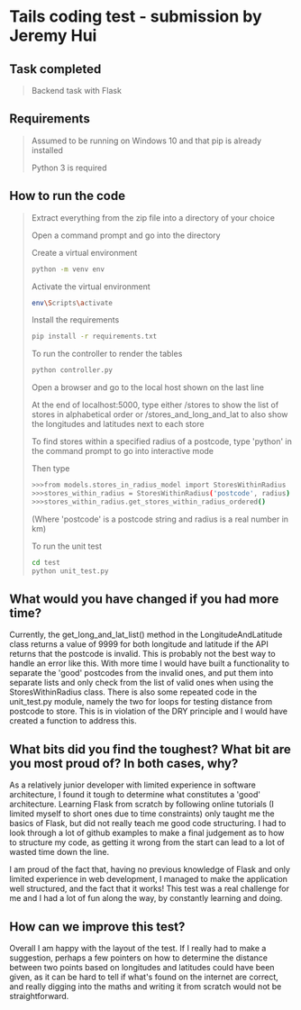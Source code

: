 # Tails coding test - submission by Jeremy Hui

## Task completed
> Backend task with Flask 

## Requirements
> Assumed to be running on Windows 10 and that pip is already installed
>
> Python 3 is required

## How to run the code
> Extract everything from the zip file into a directory of your choice
>
> Open a command prompt and go into the directory
>
> Create a virtual environment
> ```bash
> python -m venv env
> ```
>
> Activate the virtual environment
> ```bash
> env\Scripts\activate
> ```
>
> Install the requirements
> ```bash
> pip install -r requirements.txt
> ```
> 
> To run the controller to render the tables
> ```bash
> python controller.py
> ```
> Open a browser and go to the local host shown on the last line
>
> At the end of localhost:5000, type either /stores to show the list of stores in alphabetical order or /stores_and_long_and_lat to also show the longitudes and latitudes next to each store
>
> To find stores within a specified radius of a postcode, type 'python' in the command prompt to go into interactive mode
>
> Then type
> ```bash
> >>>from models.stores_in_radius_model import StoresWithinRadius
> >>>stores_within_radius = StoresWithinRadius('postcode', radius)
> >>>stores_within_radius.get_stores_within_radius_ordered()
> ```
> (Where 'postcode' is a postcode string and radius is a real number in km)
>
> To run the unit test
> ```bash
> cd test
> python unit_test.py
> ```

## What would you have changed if you had more time?

Currently, the get_long_and_lat_list() method in the LongitudeAndLatitude class returns a value of 9999 for both longitude and latitude if the API returns that the postcode is invalid. This is probably not the best way to handle an error like this. With more time I would have built a functionality to separate the 'good' postcodes from the invalid ones, and put them into separate lists and only check from the list of valid ones when using the StoresWithinRadius class.
There is also some repeated code in the unit_test.py module, namely the two for loops for testing distance from postcode to store. This is in violation of the DRY principle and I would have created a function to address this.

## What bits did you find the toughest? What bit are you most proud of? In both cases, why?

As a relatively junior developer with limited experience in software architecture, I found it tough to determine what constitutes a 'good' architecture. Learning Flask from scratch by following online tutorials (I limited myself to short ones due to time constraints) only taught me the basics of Flask, but did not really teach me good code structuring. I had to look through a lot of github examples to make a final judgement as to how to structure my code, as getting it wrong from the start can lead to a lot of wasted time down the line.

I am proud of the fact that, having no previous knowledge of Flask and only limited experience in web development, I managed to make the application well structured, and the fact that it works! This test was a real challenge for me and I had a lot of fun along the way, by constantly learning and doing.

## How can we improve this test?

Overall I am happy with the layout of the test. If I really had to make a suggestion, perhaps a few pointers on how to determine the distance between two points based on longitudes and latitudes could have been given, as it can be hard to tell if what's found on the internet are correct, and really digging into the maths and writing it from scratch would not be straightforward.